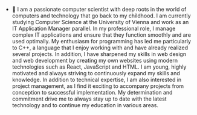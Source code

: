 - 👋 I am a passionate computer scientist with deep roots in the world of computers and technology that go back to my childhood. I am currently studying Computer Science at the University of Vienna and work as an IT Application Manager parallel. In my professional role, I manage complex IT applications and ensure that they function smoothly and are used optimally.
My enthusiasm for programming has led me particularly to C++, a language that I enjoy working with and have already realized several projects. In addition, I have sharpened my skills in web design and web development by creating my own websites using modern technologies such as React, JavaScript and HTML.
I am young, highly motivated and always striving to continuously expand my skills and knowledge. In addition to technical expertise, I am also interested in project management, as I find it exciting to accompany projects from conception to successful implementation. My determination and commitment drive me to always stay up to date with the latest technology and to continue my education in various areas.

<!---
Tobias-Hofer/Tobias-Hofer is a ✨ special ✨ repository because its `README.md` (this file) appears on your GitHub profile.
You can click the Preview link to take a look at your changes.
--->
